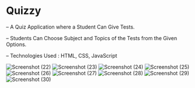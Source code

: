 # Quizzy

– A Quiz Application where a Student Can Give Tests.

– Students Can Choose Subject and Topics of the Tests from the Given Options.

– Technologies Used : HTML, CSS, JavaScript

![Screenshot (22)](https://user-images.githubusercontent.com/77926104/203369616-630ffe71-be17-401c-a505-7382d09dd42f.png)
![Screenshot (23)](https://user-images.githubusercontent.com/77926104/203369665-387a02cb-b656-4991-95c1-f7b5fbdc7868.png)
![Screenshot (24)](https://user-images.githubusercontent.com/77926104/203369696-f03061e6-3d2a-4b07-bf64-3e1f301085a4.png)
![Screenshot (25)](https://user-images.githubusercontent.com/77926104/203369827-906a63ee-8452-4d5c-86fd-cc3ed3c00d01.png)
![Screenshot (26)](https://user-images.githubusercontent.com/77926104/203369861-ae0ecec1-f41d-4329-90ce-8b1672e81672.png)
![Screenshot (27)](https://user-images.githubusercontent.com/77926104/203369899-37e7189b-a94e-4dac-bfaf-0770d1ee0ff8.png)
![Screenshot (28)](https://user-images.githubusercontent.com/77926104/203369937-78e2a47f-b6f2-4f03-9165-f88e8015deb6.png)
![Screenshot (29)](https://user-images.githubusercontent.com/77926104/203369965-6f0c33db-f9f8-44ef-9ce5-6861c4a07d9b.png)
![Screenshot (30)](https://user-images.githubusercontent.com/77926104/203369989-f7b85b39-0d38-4c90-94cc-144f6a4e8cb6.png)
